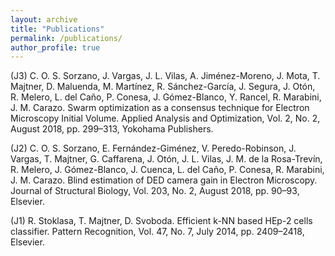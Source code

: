 ```yaml
---
layout: archive
title: "Publications"
permalink: /publications/
author_profile: true
---
```


(J3) C. O. S. Sorzano, J. Vargas, J. L. Vilas, A. Jiménez-Moreno, J. Mota, T. Majtner, D. Maluenda, M. Martínez, R. Sánchez-García, J. Segura, J. Otón, R. Melero, L. del Caño, P. Conesa, J. Gómez-Blanco, Y. Rancel, R. Marabini, J. M. Carazo. Swarm optimization as a consensus technique for Electron Microscopy Initial Volume. Applied Analysis and Optimization, Vol. 2, No. 2, August 2018, pp. 299–313, Yokohama Publishers.

(J2) C. O. S. Sorzano, E. Fernández-Giménez, V. Peredo-Robinson, J. Vargas, T. Majtner, G. Caffarena, J. Otón, J. L. Vilas, J. M. de la Rosa-Trevín, R. Melero, J. Gómez-Blanco, J. Cuenca, L. del Caño, P. Conesa, R. Marabini, J. M. Carazo. Blind estimation of DED camera gain in Electron Microscopy. Journal of Structural Biology, Vol. 203, No. 2, August 2018, pp. 90–93, Elsevier.

(J1) R. Stoklasa, T. Majtner, D. Svoboda. Efficient k-NN based HEp-2 cells classifier. Pattern Recognition, Vol. 47, No. 7, July 2014, pp. 2409–2418, Elsevier.


